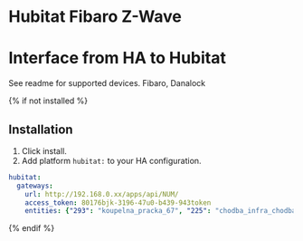 # Hubitat Fibaro Z-Wave

# Interface from HA to Hubitat
See readme for supported devices. Fibaro, Danalock


{% if not installed %}
## Installation

1. Click install.
2. Add platform `hubitat:` to your HA configuration.

```yaml
hubitat:  
  gateways:
    url: http://192.168.0.xx/apps/api/NUM/
    access_token: 80176bjk-3196-47u0-b439-943token
    entities: {"293": "koupelna_pracka_67", "225": "chodba_infra_chodba_133", "321":"garaz_zasuvka_garaz_62"}
```
{% endif %}
